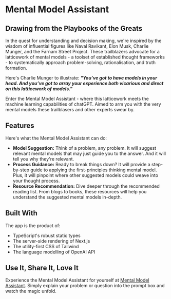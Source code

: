 # Mental Model Assistant

## Drawing from the Playbooks of the Greats

In the quest for understanding and decision making, we're inspired by the wisdom of influential figures like Naval Ravikant, Elon Musk, Charlie Munger, and the Farnam Street Project. These trailblazers advocate for a latticework of mental models - a toolset of established thought frameworks - to systematically approach problem-solving, rationalisation, and truth formation.

Here's Charlie Munger to illustrate: ***"You’ve got to have models in your head. And you’ve got to array your experience both vicarious and direct on this latticework of models."***

Enter the Mental Model Assistant - where this latticework meets the machine learning capabilities of chatGPT. Aimed to arm you with the very mental models these trailblasers and other experts swear by.

## Features

Here's what the Mental Model Assistant can do:

- **Model Suggestion:** Think of a problem, any problem. It will suggest relevant mental models that may just guide you to the answer. And it will tell you why they're relevant.
- **Process Guidance:** Ready to break things down? It will provide a step-by-step guide to applying the first-principles thinking mental model. Plus, it will pinpoint where other suggested models could weave into your thought process.
- **Resource Recommendation:** Dive deeper through the recommended reading list. From blogs to books, these resources will help you understand the suggested mental models in-depth.

## Built With

The app is the product of:

- TypeScript's robust static types
- The server-side rendering of Next.js
- The utility-first CSS of Tailwind
- The language modelling of OpenAI API

## Use It, Share It, Love It

Experience the Mental Model Assistant for yourself at [Mental Model Assistant](https://mentalmodelassistant.vercel.app/). Simply explain your problem or question into the prompt box and watch the magic unfold.
